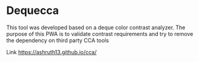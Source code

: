 # Dequecca
This tool was developed based on a deque color contrast analyzer. The purpose of this PWA is to validate contrast requirements and try to remove the dependency on third party CCA tools

Link https://ashruth13.github.io/cca/
